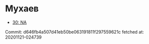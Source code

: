 # Мухаев
- [30: NA](30.md)

Commit: d646fb4a507d41eb50be063191811f297559621c
 fetched at: 20201121-024739
